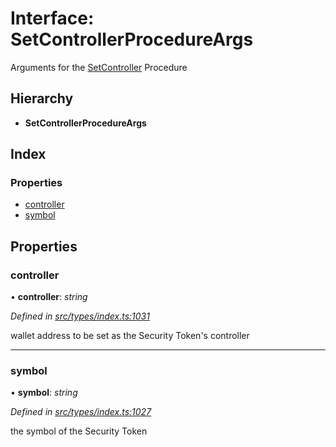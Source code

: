 # Interface: SetControllerProcedureArgs

Arguments for the [SetController](../enums/_types_index_.proceduretype.md#setcontroller) Procedure

## Hierarchy

- **SetControllerProcedureArgs**

## Index

### Properties

- [controller](_types_index_.setcontrollerprocedureargs.md#controller)
- [symbol](_types_index_.setcontrollerprocedureargs.md#symbol)

## Properties

### controller

• **controller**: _string_

_Defined in [src/types/index.ts:1031](https://github.com/PolymathNetwork/polymath-sdk/blob/c47ae7a/src/types/index.ts#L1031)_

wallet address to be set as the Security Token's controller

---

### symbol

• **symbol**: _string_

_Defined in [src/types/index.ts:1027](https://github.com/PolymathNetwork/polymath-sdk/blob/c47ae7a/src/types/index.ts#L1027)_

the symbol of the Security Token
